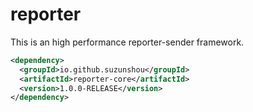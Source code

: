 # reporter

This is an high performance reporter-sender framework.
```xml
<dependency>
  <groupId>io.github.suzunshou</groupId>
  <artifactId>reporter-core</artifactId>
  <version>1.0.0-RELEASE</version>
</dependency>
```
